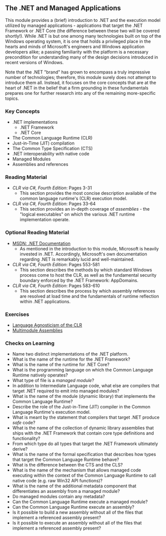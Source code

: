 ## The .NET and Managed Applications

This module provides a (brief) introduction to .NET and the execution model utilized by managed applications - applications that target the .NET Framework or .NET Core (the difference between these two will be covered shortly!). While .NET is but one among many technologies built on top of the Windows operating system, it is one that holds a privileged place in the hearts and minds of Microsoft's engineers and Windows application developers alike; a passing familiarity with the platform is a necessary precondition for understanding many of the design decisions introduced in recent versions of Windows.

Note that the .NET "brand" has grown to encompass a truly impressive number of technologies; therefore, this module surely does not attempt to introduce them all. Instead, it focuses on the core concepts that are at the heart of .NET in the belief that a firm grounding in these fundamentals prepares one for further research into any of the remaining more-specific topics.

### Key Concepts

- .NET implementations
    - .NET Framework
    - .NET Core
- The Common Language Runtime (CLR)
- Just-in-Time (JIT) compilation
- The Common Type Specification (CTS)
- .NET interoperability with native code
- Managed Modules
- Assemblies and references

### Reading Material

- _CLR via C#, Fourth Edition_: Pages 3-31
    - This section provides the most concise description available of the common language runtime's (CLR) execution model.
- _CLR via C#, Fourth Edition_: Pages 33-64
    - This section provides an in-depth coverage of _assemblies_ - the "logical executables" on which the various .NET runtime implementation operate.

### Optional Reading Material

- [MSDN: .NET Documentation](https://docs.microsoft.com/en-us/dotnet/standard/)
    - As mentioned in the introduction to this module, Microsoft is heavily invested in .NET. Accordingly, Microsoft's own documentation regarding .NET is remarkably lucid and well-maintained.
- _CLR via C#, Fourth Edition_: Pages 553-581
    - This section describes the methods by which standard Windows process come to host the CLR, as well as the fundamental security boundary enforced by the .NET Framework: AppDomains.
- _CLR via C#, Fourth Edition_: Pages 583-610
    - This section describes the process by which assembly references are resolved at load time and the fundamentals of runtime reflection within .NET applications.

### Exercises

- [Language Agnosticism of the CLR](./multilingual-assemblies)
- [Multimodule Assemblies](./multimodule-assemblies)

### Checks on Learning

- Name two distinct implementations of the .NET platform.
- What is the name of the runtime for the .NET Framework?
- What is the name of the runtime for .NET Core?
- What is the programming language on which the Common Language Runtime natively operates?
- What type of file is a _managed module_?
- In addition to Intermediate Language code, what else are compilers that target .NET required to emit into managed modules?
- What is the name of the module (dynamic library) that implements the Common Language Runtime?
- Describe the role of the Just-in-Time (JIT) compiler in the Common Language Runtime's execution model.
- What is meant by the statement that compilers that target .NET produce _safe_ code?
- What is the name of the collection of dynamic library assemblies that ships with the .NET Framework that contain core type definitions and functionality?
- From which type do all types that target the .NET Framework ultimately derive?
- What is the name of the formal specification that describes how types that target the Common Language Runtime behave?
- What is the difference between the CTS and the CLS?
- What is the name of the mechanism that allows managed code executing within the context of the Common Language Runtime to call native code (e.g. raw Win32 API functions)?
- What is the name of the additional metadata component that differentiates an assembly from a managed module?
- Do managed modules contain any metadata?
- Can the Common Language Runtime execute a managed module?
- Can the Common Language Runtime execute an assembly?
- Is it possible to build a new assembly without all of the files that implement a referenced assembly present?
- Is it possible to execute an assembly without all of the files that implement a referenced assembly present?